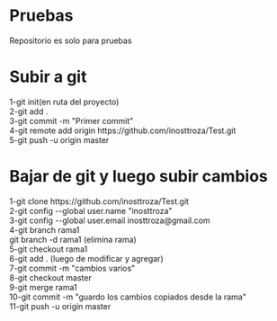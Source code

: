 # Pruebas
Repositorio es solo para pruebas

<h1>Subir a git</h1>
1-git init(en ruta del proyecto)<br>
2-git add .<br>
3-git commit -m "Primer commit"<br>
4-git remote add origin https://github.com/inosttroza/Test.git<br>
5-git push -u origin master<br>

<h1>Bajar de git y luego subir cambios</h1>
1-git clone https://github.com/inosttroza/Test.git<br>
2-git config --global user.name "inosttroza"<br>
3-git config --global user.email inosttroza@gmail.com<br>
4-git branch rama1<br>
  git branch -d rama1 (elimina rama)<br>
5-git checkout rama1<br>
6-git add . (luego de modificar y agregar)<br>
7-git commit -m "cambios varios"<br>
8-git checkout master<br>
9-git merge rama1<br>
10-git commit -m "guardo los cambios copiados desde la rama"<br>
11-git push -u origin master<br>

